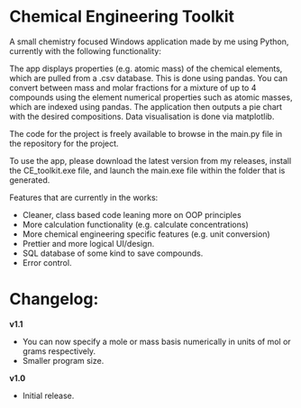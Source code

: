 # Chemical Engineering Toolkit

A small chemistry focused Windows application made by me using Python, currently with the following functionality:

The app displays properties (e.g. atomic mass) of the chemical elements, which are pulled from a .csv database. This is done using pandas.
You can convert between mass and molar fractions for a mixture of up to 4 compounds using the element numerical properties such as atomic masses, which are indexed using pandas. The application then outputs a pie chart with the desired compositions. Data visualisation is done via matplotlib.

The code for the project is freely available to browse in the main.py file in the repository for the project. 

To use the app, please download the latest version from my releases, install the CE_toolkit.exe file, and launch the main.exe file within the folder that is generated.

Features that are currently in the works:

- Cleaner, class based code leaning more on OOP principles
- More calculation functionality (e.g. calculate concentrations)
- More chemical engineering specific features (e.g. unit conversion)
- Prettier and more logical UI/design.
- SQL database of some kind to save compounds.
- Error control.

# <b>Changelog:</b>

<b>v1.1</b>

- You can now specify a mole or mass basis numerically in units of mol or grams respectively.
- Smaller program size.

<b>v1.0</b>

- Initial release.


